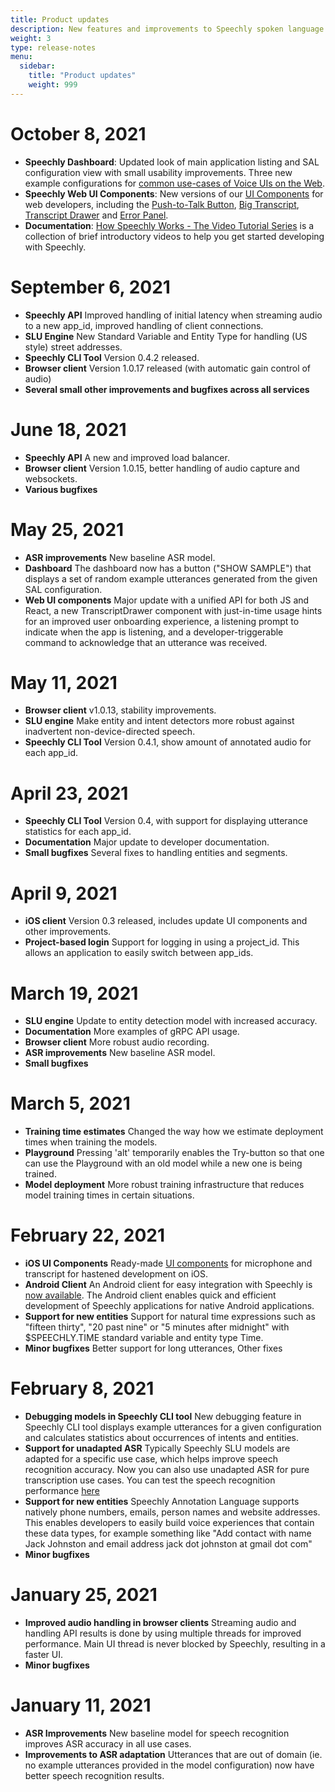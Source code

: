 ```yaml
---
title: Product updates
description: New features and improvements to Speechly spoken language understanding API and client libraries 
weight: 3
type: release-notes
menu:
  sidebar:
    title: "Product updates"
    weight: 999
---
```


# October 8, 2021

- **Speechly Dashboard**: Updated look of main application listing and SAL configuration view with small usability improvements. Three new example configurations for [common use-cases of Voice UIs on the Web](/web-examples/).
- **Speechly Web UI Components**: New versions of our [UI Components](/client-libraries/ui-components/) for web developers, including the [Push-to-Talk Button](/client-libraries/ui-components/push-to-talk-button), [Big Transcript](/client-libraries/ui-components/big-transcript), [Transcript Drawer](/client-libraries/ui-components/transcript-drawer) and [Error Panel](/client-libraries/ui-components/error-panel).
- **Documentation**: [How Speechly Works - The Video Tutorial Series](/quick-start/how-speechly-works/) is a collection of brief introductory videos to help you get started developing with Speechly.

# September 6, 2021

- **Speechly API** Improved handling of initial latency when streaming audio to a new app_id, improved handling of client connections.
- **SLU Engine** New Standard Variable and Entity Type for handling (US style) street addresses.
- **Speechly CLI Tool** Version 0.4.2 released.
- **Browser client** Version 1.0.17 released (with automatic gain control of audio)
- **Several small other improvements and bugfixes across all services**

# June 18, 2021

- **Speechly API** A new and improved load balancer.
- **Browser client** Version 1.0.15, better handling of audio capture and websockets.
- **Various bugfixes**

# May 25, 2021

- **ASR improvements** New baseline ASR model.
- **Dashboard** The dashboard now has a button ("SHOW SAMPLE") that displays a set of random example utterances generated from the given SAL configuration.
- **Web UI components** Major update with a unified API for both JS and React, a new TranscriptDrawer component with just-in-time usage hints for an improved user onboarding experience, a listening prompt to indicate when the app is listening, and a developer-triggerable command to acknowledge that an utterance was received.

# May 11, 2021

- **Browser client** v1.0.13, stability improvements.
- **SLU engine** Make entity and intent detectors more robust against inadvertent non-device-directed speech.
- **Speechly CLI Tool** Version 0.4.1, show amount of annotated audio for each app_id.

# April 23, 2021

- **Speechly CLI Tool** Version 0.4, with support for displaying utterance statistics for each app_id.
- **Documentation** Major update to developer documentation.
- **Small bugfixes** Several fixes to handling entities and segments.

# April 9, 2021

- **iOS client** Version 0.3 released, includes update UI components and other improvements.
- **Project-based login** Support for logging in using a project_id. This allows an application to easily switch between app_ids.

# March 19, 2021

- **SLU engine** Update to entity detection model with increased accuracy.
- **Documentation** More examples of gRPC API usage.
- **Browser client** More robust audio recording.
- **ASR improvements** New baseline ASR model.
- **Small bugfixes**

# March 5, 2021

- **Training time estimates** Changed the way how we estimate deployment times when training the models.
- **Playground** Pressing 'alt' temporarily enables the Try-button so that one can use the Playground with an old model while a new one is being trained.
- **Model deployment** More robust training infrastructure that reduces model training times in certain situations.

# February 22, 2021

- **iOS UI Components** Ready-made [UI components](/client-libraries/ios/ui-components/) for microphone and transcript for hastened development on iOS.
- **Android Client** An Android client for easy integration with Speechly is [now available](https://github.com/speechly/android-client/). The Android client enables quick and efficient development of Speechly applications for native Android applications.
- **Support for new entities** Support for natural time expressions such as "fifteen thirty", "20 past nine" or "5 minutes after midnight" with $SPEECHLY.TIME standard variable and entity type Time.
- **Minor bugfixes** Better support for long utterances, Other fixes

# February 8, 2021

- **Debugging models in Speechly CLI tool** New debugging feature in Speechly CLI tool displays example utterances for a given configuration and calculates statistics about occurrences of intents and entities.
- **Support for unadapted ASR** Typically Speechly SLU models are adapted for a specific use case, which helps improve speech recognition accuracy. Now you can also use unadapted ASR for pure transcription use cases. You can test the speech recognition performance [here](https://api.speechly.com/dashboard/#/playground/ead4b9e7-e5c4-48ed-9dae-3c530916ed76?language=en-US)
- **Support for new entities** Speechly Annotation Language supports natively phone numbers, emails, person names and website addresses. This enables developers to easily build voice experiences that contain these data types, for example something like "Add contact with name Jack Johnston and email address jack dot johnston at gmail dot com"
- **Minor bugfixes**

# January 25, 2021

- **Improved audio handling in browser clients** Streaming audio and handling API results is done by using multiple threads for improved performance. Main UI thread is never blocked by Speechly, resulting in a faster UI.
- **Minor bugfixes**

# January 11, 2021

- **ASR Improvements** New baseline model for speech recognition improves ASR accuracy in all use cases.
- **Improvements to ASR adaptation** Utterances that are out of domain (ie. no example utterances provided in the model configuration) now have better speech recognition results.

